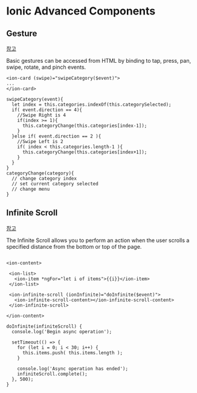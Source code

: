 # Ionic Advanced Components

## Gesture
[참고](https://ionicframework.com/docs/components/#gestures)

Basic gestures can be accessed from HTML by binding to tap, press, pan, swipe, rotate, and pinch events.

```
<ion-card (swipe)="swipeCategory($event)">
...
</ion-card>

swipeCategory(event){
  let index = this.categories.indexOf(this.categorySelected);
  if( event.direction == 4){
    //Swipe Right is 4
    if(index >= 1){
      this.categoryChange(this.categories[index-1]);
    }
  }else if( event.direction == 2 ){
    //Swipe Left is 2
    if( index < this.categories.length-1 ){
      this.categoryChange(this.categories[index+1]);
    }
  }
}
categoryChange(category){
  // change category index
  // set current category selected
  // change menu
}
```

## Infinite Scroll
[참고](https://ionicframework.com/docs/api/components/infinite-scroll/InfiniteScroll/)

The Infinite Scroll allows you to perform an action when the user scrolls a specified distance from the bottom or top of the page.

```

<ion-content>

 <ion-list>
   <ion-item *ngFor="let i of items">{{i}}</ion-item>
 </ion-list>

 <ion-infinite-scroll (ionInfinite)="doInfinite($event)">
   <ion-infinite-scroll-content></ion-infinite-scroll-content>
 </ion-infinite-scroll>

</ion-content>
```
```
doInfinite(infiniteScroll) {
  console.log('Begin async operation');

  setTimeout(() => {
    for (let i = 0; i < 30; i++) {
      this.items.push( this.items.length );
    }

    console.log('Async operation has ended');
    infiniteScroll.complete();
  }, 500);
}
```
